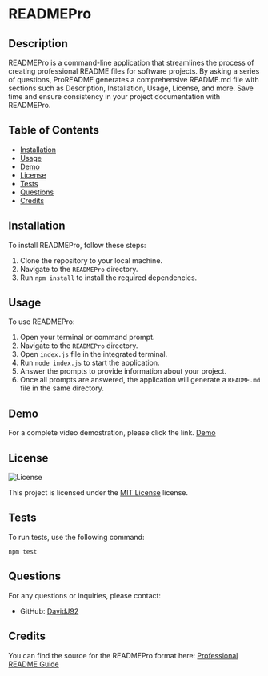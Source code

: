 # READMEPro

## Description
READMEPro is a command-line application that streamlines the process of creating professional README files for software projects. By asking a series of questions, ProREADME generates a comprehensive README.md file with sections such as Description, Installation, Usage, License, and more. Save time and ensure consistency in your project documentation with READMEPro.

## Table of Contents

- [Installation](#installation)
- [Usage](#usage)
- [Demo](#demo)
- [License](#license)
- [Tests](#tests)
- [Questions](#questions)
- [Credits](#credits)

## Installation

To install READMEPro, follow these steps:

1. Clone the repository to your local machine.
2. Navigate to the `READMEPro` directory.
3. Run `npm install` to install the required dependencies.

## Usage

To use READMEPro:

1. Open your terminal or command prompt.
2. Navigate to the `READMEPro` directory.
3. Open `index.js` file in the integrated terminal.
3. Run `node index.js` to start the application.
4. Answer the prompts to provide information about your project.
5. Once all prompts are answered, the application will generate a `README.md` file in the same directory.

## Demo

For a complete video demostration, please click the link.
[Demo](https://drive.google.com/file/d/1UT7cb2nNeER6nau5QCaFpGmbmAFZJADx/view?usp=drive_link)



## License

![License](https://img.shields.io/badge/license-MIT-brightgreen)

This project is licensed under the [MIT License](/LICENSE) license.


## Tests

To run tests, use the following command:

```
npm test
```

## Questions

For any questions or inquiries, please contact:

- GitHub: [DavidJ92](https://github.com/DavidJ92)

## Credits

You can find the source for the READMEPro format here: [Professional README Guide](https://coding-boot-camp.github.io/full-stack/github/professional-readme-guide)



